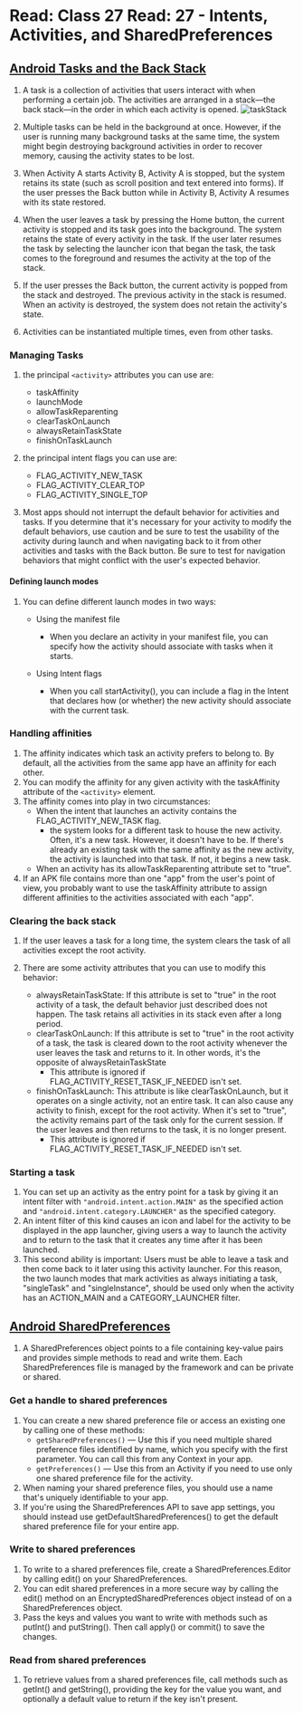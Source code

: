 # Read: Class 27 Read: 27 - Intents, Activities, and SharedPreferences

## [Android Tasks and the Back Stack](https://developer.android.com/guide/components/activities/tasks-and-back-stack)

1. A task is a collection of activities that users interact with when performing a certain job. The activities are arranged in a stack—the back stack—in the order in which each activity is opened.
   ![taskStack](https://developer.android.com/images/fundamentals/diagram_backstack.png)
1. Multiple tasks can be held in the background at once. However, if the user is running many background tasks at the same time, the system might begin destroying background activities in order to recover memory, causing the activity states to be lost.

1. When Activity A starts Activity B, Activity A is stopped, but the system retains its state (such as scroll position and text entered into forms). If the user presses the Back button while in Activity B, Activity A resumes with its state restored.
1. When the user leaves a task by pressing the Home button, the current activity is stopped and its task goes into the background. The system retains the state of every activity in the task. If the user later resumes the task by selecting the launcher icon that began the task, the task comes to the foreground and resumes the activity at the top of the stack.
1. If the user presses the Back button, the current activity is popped from the stack and destroyed. The previous activity in the stack is resumed. When an activity is destroyed, the system does not retain the activity's state.
1. Activities can be instantiated multiple times, even from other tasks.

### Managing Tasks

1. the principal `<activity>` attributes you can use are:

   - taskAffinity
   - launchMode
   - allowTaskReparenting
   - clearTaskOnLaunch
   - alwaysRetainTaskState
   - finishOnTaskLaunch

1. the principal intent flags you can use are:

   - FLAG_ACTIVITY_NEW_TASK
   - FLAG_ACTIVITY_CLEAR_TOP
   - FLAG_ACTIVITY_SINGLE_TOP

1. Most apps should not interrupt the default behavior for activities and tasks. If you determine that it's necessary for your activity to modify the default behaviors, use caution and be sure to test the usability of the activity during launch and when navigating back to it from other activities and tasks with the Back button. Be sure to test for navigation behaviors that might conflict with the user's expected behavior.

#### Defining launch modes

1. You can define different launch modes in two ways:

   - Using the manifest file

     - When you declare an activity in your manifest file, you can specify how the activity should associate with tasks when it starts.

   - Using Intent flags
     - When you call startActivity(), you can include a flag in the Intent that declares how (or whether) the new activity should associate with the current task.

### Handling affinities

1. The affinity indicates which task an activity prefers to belong to. By default, all the activities from the same app have an affinity for each other.
1. You can modify the affinity for any given activity with the taskAffinity attribute of the `<activity>` element.
1. The affinity comes into play in two circumstances:
   - When the intent that launches an activity contains the FLAG_ACTIVITY_NEW_TASK flag.
     - the system looks for a different task to house the new activity. Often, it's a new task. However, it doesn't have to be. If there's already an existing task with the same affinity as the new activity, the activity is launched into that task. If not, it begins a new task.
   - When an activity has its allowTaskReparenting attribute set to "true".
1. If an APK file contains more than one "app" from the user's point of view, you probably want to use the taskAffinity attribute to assign different affinities to the activities associated with each "app".

### Clearing the back stack

1. If the user leaves a task for a long time, the system clears the task of all activities except the root activity.
1. There are some activity attributes that you can use to modify this behavior:

   - alwaysRetainTaskState: If this attribute is set to "true" in the root activity of a task, the default behavior just described does not happen. The task retains all activities in its stack even after a long period.
   - clearTaskOnLaunch: If this attribute is set to "true" in the root activity of a task, the task is cleared down to the root activity whenever the user leaves the task and returns to it. In other words, it's the opposite of alwaysRetainTaskState
     - This attribute is ignored if FLAG_ACTIVITY_RESET_TASK_IF_NEEDED isn't set.
   - finishOnTaskLaunch: This attribute is like clearTaskOnLaunch, but it operates on a single activity, not an entire task. It can also cause any activity to finish, except for the root activity. When it's set to "true", the activity remains part of the task only for the current session. If the user leaves and then returns to the task, it is no longer present.
     - This attribute is ignored if FLAG_ACTIVITY_RESET_TASK_IF_NEEDED isn't set.

### Starting a task

1. You can set up an activity as the entry point for a task by giving it an intent filter with `"android.intent.action.MAIN"` as the specified action and `"android.intent.category.LAUNCHER"` as the specified category.
1. An intent filter of this kind causes an icon and label for the activity to be displayed in the app launcher, giving users a way to launch the activity and to return to the task that it creates any time after it has been launched.
1. This second ability is important: Users must be able to leave a task and then come back to it later using this activity launcher. For this reason, the two launch modes that mark activities as always initiating a task, "singleTask" and "singleInstance", should be used only when the activity has an ACTION_MAIN and a CATEGORY_LAUNCHER filter.

## [Android SharedPreferences](https://developer.android.com/training/data-storage/shared-preferences)

1.  A SharedPreferences object points to a file containing key-value pairs and provides simple methods to read and write them. Each SharedPreferences file is managed by the framework and can be private or shared.

### Get a handle to shared preferences

1. You can create a new shared preference file or access an existing one by calling one of these methods:
   - `getSharedPreferences()` — Use this if you need multiple shared preference files identified by name, which you specify with the first parameter. You can call this from any Context in your app.
   - `getPreferences()` — Use this from an Activity if you need to use only one shared preference file for the activity.
1. When naming your shared preference files, you should use a name that's uniquely identifiable to your app.
1. If you're using the SharedPreferences API to save app settings, you should instead use getDefaultSharedPreferences() to get the default shared preference file for your entire app.

### Write to shared preferences

1. To write to a shared preferences file, create a SharedPreferences.Editor by calling edit() on your SharedPreferences.
1. You can edit shared preferences in a more secure way by calling the edit() method on an EncryptedSharedPreferences object instead of on a SharedPreferences object.
1. Pass the keys and values you want to write with methods such as putInt() and putString(). Then call apply() or commit() to save the changes.

### Read from shared preferences

1. To retrieve values from a shared preferences file, call methods such as getInt() and getString(), providing the key for the value you want, and optionally a default value to return if the key isn't present.
